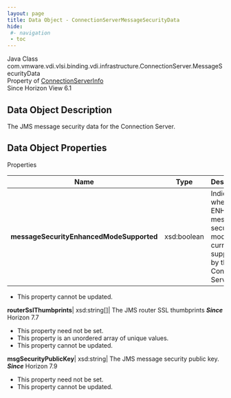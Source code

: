 ```yaml
---
layout: page
title: Data Object - ConnectionServerMessageSecurityData
hide:
 #- navigation
 - toc
---
```






Java Class
    com.vmware.vdi.vlsi.binding.vdi.infrastructure.ConnectionServer.MessageSecurityData  
Property of
     [ConnectionServerInfo](vdi.infrastructure.ConnectionServer.ConnectionServerInfo.md#field_detail)  
Since 
    Horizon View 6.1

## Data Object Description 

The JMS message security data for the Connection Server. 

## Data Object Properties

Properties

Name |  Type |  Description   
---|---|---  
**messageSecurityEnhancedModeSupported**|  xsd:boolean|  Indicates whether ENHANCED message security mode is currently supported by this Connection Server.   


 * This property cannot be updated.

  
**routerSslThumbprints**|  xsd:string[]|  The JMS router SSL thumbprints  **_Since_** Horizon 7.7  


 * This property need not be set.
  * This property is an unordered array of unique values.
 * This property cannot be updated.

  
**msgSecurityPublicKey**|  xsd:string|  The JMS message security public key.  **_Since_** Horizon 7.9  


 * This property need not be set.
 * This property cannot be updated.

  
  
  
   
  
  

